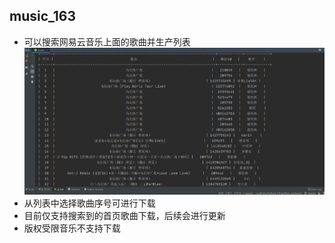 ## music_163

+ 可以搜索网易云音乐上面的歌曲并生产列表  
![Image](https://github.com/OD-Ice/music_163/blob/master/img/music.PNG)
+ 从列表中选择歌曲序号可进行下载
+ 目前仅支持搜索到的首页歌曲下载，后续会进行更新
+ 版权受限音乐不支持下载

